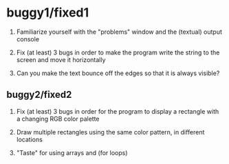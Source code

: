 # buggy1/fixed1

1. Familiarize yourself with the "problems" window and the (textual) output console

2. Fix (at least) 3 bugs in order to make the program write the string to the screen and move it horizontally

3. Can you make the text bounce off the edges so that it is always visible?

## buggy2/fixed2

1. Fix (at least) 3 bugs in order for the program to display a rectangle with a changing RGB color palette

2. Draw multiple rectangles using the same color pattern, in different locations

3. "Taste" for using arrays and (for loops)
